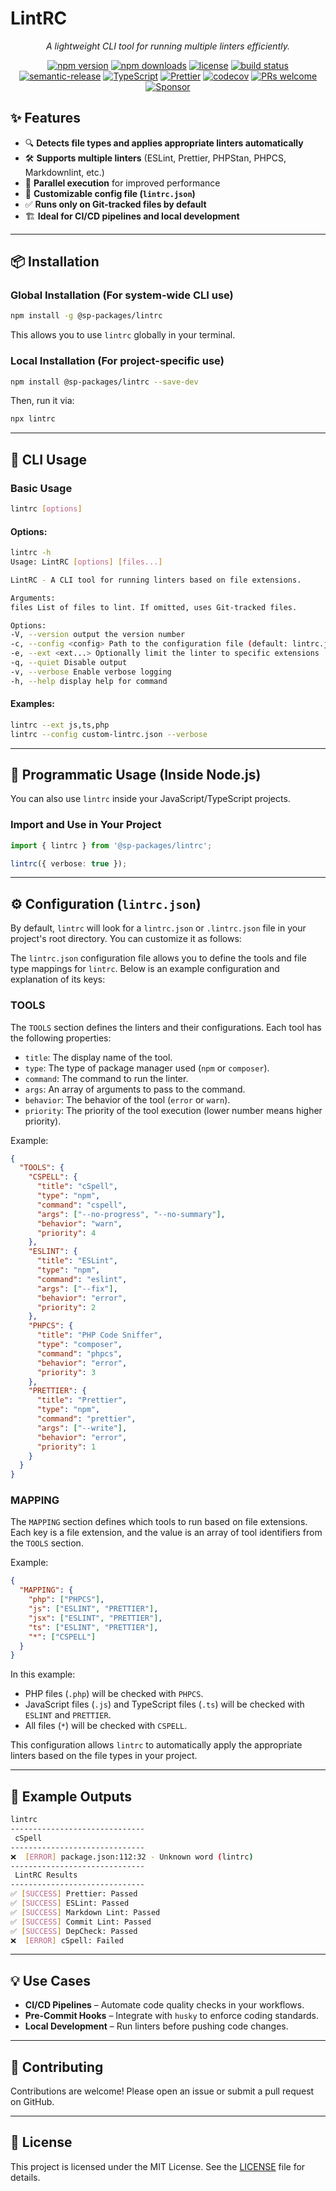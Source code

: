 # **LintRC**

<p align="center"><i>A lightweight CLI tool for running multiple linters efficiently.</i></p>

<p align="center">
  <a href="https://www.npmjs.com/package/@sp-packages/lintrc"><img src="https://img.shields.io/npm/v/@sp-packages/lintrc" alt="npm version"></a>
  <a href="https://www.npmjs.com/package/@sp-packages/lintrc"><img src="https://img.shields.io/npm/dw/@sp-packages/lintrc" alt="npm downloads"></a>
  <a href="https://github.com/SP-Packages/lintrc/blob/main/LICENSE"><img src="https://img.shields.io/npm/l/@sp-packages/lintrc" alt="license"></a>
  <a href="https://github.com/SP-Packages/lintrc/actions/workflows/release.yml"><img src="https://github.com/SP-Packages/lintrc/actions/workflows/release.yml/badge.svg" alt="build status"></a>
  <a href="https://github.com/semantic-release/semantic-release"><img src="https://img.shields.io/badge/semantic--release-conventionalcommits-e10079?logo=semantic-release" alt="semantic-release"></a>
  <a href="https://www.typescriptlang.org/"><img src="https://img.shields.io/badge/Made%20with-TypeScript-blue.svg" alt="TypeScript"></a>
  <a href="https://prettier.io/"><img src="https://img.shields.io/badge/code_style-prettier-ff69b4.svg" alt="Prettier"></a>
  <a href="https://codecov.io/gh/SP-Packages/lintrc"><img src="https://codecov.io/gh/SP-Packages/lintrc/graph/badge.svg?token=60X95UNTQL" alt="codecov"></a>
  <a href="https://github.com/SP-Packages/lintrc/pulls"><img src="https://img.shields.io/badge/PRs-welcome-brightgreen.svg" alt="PRs welcome"></a>
  <a href="https://github.com/sponsors/iamsenthilprabu"><img src="https://img.shields.io/badge/Sponsor-%E2%9D%A4-pink?logo=github" alt="Sponsor"></a>
</p>

## **✨ Features**

- 🔍 **Detects file types and applies appropriate linters automatically**
- 🛠 **Supports multiple linters** (ESLint, Prettier, PHPStan, PHPCS, Markdownlint, etc.)
- 🚀 **Parallel execution** for improved performance
- 📜 **Customizable config file (`lintrc.json`)**
- ✅ **Runs only on Git-tracked files by default**
- 🏗 **Ideal for CI/CD pipelines and local development**

---

## **📦 Installation**

### **Global Installation** (For system-wide CLI use)

```sh
npm install -g @sp-packages/lintrc
```

This allows you to use `lintrc` globally in your terminal.

### **Local Installation** (For project-specific use)

```sh
npm install @sp-packages/lintrc --save-dev
```

Then, run it via:

```sh
npx lintrc
```

---

## **🚀 CLI Usage**

### **Basic Usage**

```sh
lintrc [options]
```

#### **Options:**

```sh
lintrc -h
Usage: LintRC [options] [files...]

LintRC - A CLI tool for running linters based on file extensions.

Arguments:
files List of files to lint. If omitted, uses Git-tracked files.

Options:
-V, --version output the version number
-c, --config <config> Path to the configuration file (default: lintrc.json)
-e, --ext <ext...> Optionally limit the linter to specific extensions
-q, --quiet Disable output
-v, --verbose Enable verbose logging
-h, --help display help for command
```

#### **Examples:**

```sh
lintrc --ext js,ts,php
lintrc --config custom-lintrc.json --verbose
```

---

## **📜 Programmatic Usage (Inside Node.js)**

You can also use `lintrc` inside your JavaScript/TypeScript projects.

### **Import and Use in Your Project**

```ts
import { lintrc } from '@sp-packages/lintrc';

lintrc({ verbose: true });
```

---

## **⚙️ Configuration (`lintrc.json`)**

By default, `lintrc` will look for a `lintrc.json` or `.lintrc.json` file in your project's root directory. You can customize it as follows:

The `lintrc.json` configuration file allows you to define the tools and file type mappings for `lintrc`. Below is an example configuration and explanation of its keys:

### **TOOLS**

The `TOOLS` section defines the linters and their configurations. Each tool has the following properties:

- `title`: The display name of the tool.
- `type`: The type of package manager used (`npm` or `composer`).
- `command`: The command to run the linter.
- `args`: An array of arguments to pass to the command.
- `behavior`: The behavior of the tool (`error` or `warn`).
- `priority`: The priority of the tool execution (lower number means higher priority).

Example:

```json
{
  "TOOLS": {
    "CSPELL": {
      "title": "cSpell",
      "type": "npm",
      "command": "cspell",
      "args": ["--no-progress", "--no-summary"],
      "behavior": "warn",
      "priority": 4
    },
    "ESLINT": {
      "title": "ESLint",
      "type": "npm",
      "command": "eslint",
      "args": ["--fix"],
      "behavior": "error",
      "priority": 2
    },
    "PHPCS": {
      "title": "PHP Code Sniffer",
      "type": "composer",
      "command": "phpcs",
      "behavior": "error",
      "priority": 3
    },
    "PRETTIER": {
      "title": "Prettier",
      "type": "npm",
      "command": "prettier",
      "args": ["--write"],
      "behavior": "error",
      "priority": 1
    }
  }
}
```

### **MAPPING**

The `MAPPING` section defines which tools to run based on file extensions. Each key is a file extension, and the value is an array of tool identifiers from the `TOOLS` section.

Example:

```json
{
  "MAPPING": {
    "php": ["PHPCS"],
    "js": ["ESLINT", "PRETTIER"],
    "jsx": ["ESLINT", "PRETTIER"],
    "ts": ["ESLINT", "PRETTIER"],
    "*": ["CSPELL"]
  }
}
```

In this example:

- PHP files (`.php`) will be checked with `PHPCS`.
- JavaScript files (`.js`) and TypeScript files (`.ts`) will be checked with `ESLINT` and `PRETTIER`.
- All files (`*`) will be checked with `CSPELL`.

This configuration allows `lintrc` to automatically apply the appropriate linters based on the file types in your project.

---

## **🎯 Example Outputs**

```sh
lintrc
------------------------------
 cSpell
------------------------------
❌  [ERROR] package.json:112:32 - Unknown word (lintrc)
------------------------------
 LintRC Results
------------------------------
✅ [SUCCESS] Prettier: Passed
✅ [SUCCESS] ESLint: Passed
✅ [SUCCESS] Markdown Lint: Passed
✅ [SUCCESS] Commit Lint: Passed
✅ [SUCCESS] DepCheck: Passed
❌  [ERROR] cSpell: Failed
```

---

## **💡 Use Cases**

- **CI/CD Pipelines** – Automate code quality checks in your workflows.
- **Pre-Commit Hooks** – Integrate with `husky` to enforce coding standards.
- **Local Development** – Run linters before pushing code changes.

---

## **🤝 Contributing**

Contributions are welcome! Please open an issue or submit a pull request on GitHub.

---

## **📜 License**

This project is licensed under the MIT License. See the [LICENSE](LICENSE) file for details.
